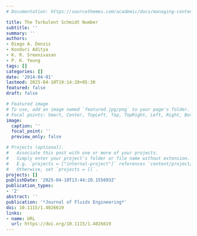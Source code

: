 ```yaml
---
# Documentation: https://sourcethemes.com/academic/docs/managing-content/

title: The Turbulent Schmidt Number
subtitle: ''
summary: ''
authors:
- Diego A. Donzis
- Konduri Aditya
- K. R. Sreenivasan
- P. K. Yeung
tags: []
categories: []
date: '2014-04-01'
lastmod: 2025-04-10T19:14:20+05:30
featured: false
draft: false

# Featured image
# To use, add an image named `featured.jpg/png` to your page's folder.
# Focal points: Smart, Center, TopLeft, Top, TopRight, Left, Right, BottomLeft, Bottom, BottomRight.
image:
  caption: ''
  focal_point: ''
  preview_only: false

# Projects (optional).
#   Associate this post with one or more of your projects.
#   Simply enter your project's folder or file name without extension.
#   E.g. `projects = ["internal-project"]` references `content/project/deep-learning/index.md`.
#   Otherwise, set `projects = []`.
projects: []
publishDate: '2025-04-10T13:44:20.155693Z'
publication_types:
- '2'
abstract: ''
publication: '*Journal of Fluids Engineering*'
doi: 10.1115/1.4026619
links:
- name: URL
  url: https://doi.org/10.1115/1.4026619
---
```

